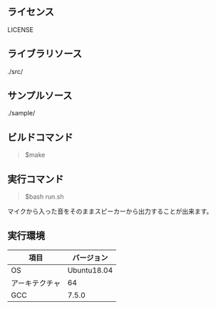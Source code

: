 ## ライセンス
LICENSE

## ライブラリソース
./src/

## サンプルソース
./sample/

## ビルドコマンド
> $make

## 実行コマンド
> $bash run.sh

マイクから入った音をそのままスピーカーから出力することが出来ます。

## 実行環境
| 項目           | バージョン  | 
| -------------- | ----------- | 
| OS             | Ubuntu18.04 | 
| アーキテクチャ | 64       | 
| GCC            | 7.5.0       | 
